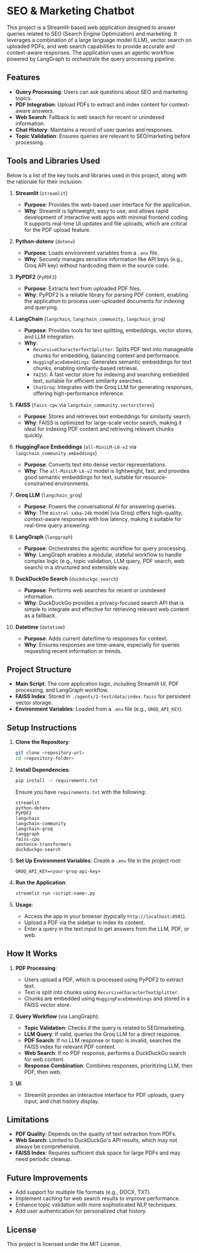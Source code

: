 # SEO & Marketing Chatbot

This project is a Streamlit-based web application designed to answer queries related to SEO (Search Engine Optimization) and marketing. It leverages a combination of a large language model (LLM), vector search on uploaded PDFs, and web search capabilities to provide accurate and context-aware responses. The application uses an agentic workflow powered by LangGraph to orchestrate the query processing pipeline.

## Features
- **Query Processing**: Users can ask questions about SEO and marketing topics.
- **PDF Integration**: Upload PDFs to extract and index content for context-aware answers.
- **Web Search**: Fallback to web search for recent or unindexed information.
- **Chat History**: Maintains a record of user queries and responses.
- **Topic Validation**: Ensures queries are relevant to SEO/marketing before processing.

## Tools and Libraries Used
Below is a list of the key tools and libraries used in this project, along with the rationale for their inclusion:

1. **Streamlit** (`streamlit`)
   - **Purpose**: Provides the web-based user interface for the application.
   - **Why**: Streamlit is lightweight, easy to use, and allows rapid development of interactive web apps with minimal frontend coding. It supports real-time UI updates and file uploads, which are critical for the PDF upload feature.

2. **Python-dotenv** (`dotenv`)
   - **Purpose**: Loads environment variables from a `.env` file.
   - **Why**: Securely manages sensitive information like API keys (e.g., Groq API key) without hardcoding them in the source code.

3. **PyPDF2** (`PyPDF2`)
   - **Purpose**: Extracts text from uploaded PDF files.
   - **Why**: PyPDF2 is a reliable library for parsing PDF content, enabling the application to process user-uploaded documents for indexing and querying.

4. **LangChain** (`langchain`, `langchain_community`, `langchain_groq`)
   - **Purpose**: Provides tools for text splitting, embeddings, vector stores, and LLM integration.
   - **Why**:
     - `RecursiveCharacterTextSplitter`: Splits PDF text into manageable chunks for embedding, balancing context and performance.
     - `HuggingFaceEmbeddings`: Generates semantic embeddings for text chunks, enabling similarity-based retrieval.
     - `FAISS`: A fast vector store for indexing and searching embedded text, suitable for efficient similarity searches.
     - `ChatGroq`: Integrates with the Groq LLM for generating responses, offering high-performance inference.

5. **FAISS** (`faiss-cpu` via `langchain_community.vectorstores`)
   - **Purpose**: Stores and retrieves text embeddings for similarity search.
   - **Why**: FAISS is optimized for large-scale vector search, making it ideal for indexing PDF content and retrieving relevant chunks quickly.

6. **HuggingFace Embeddings** (`all-MiniLM-L6-v2` via `langchain_community.embeddings`)
   - **Purpose**: Converts text into dense vector representations.
   - **Why**: The `all-MiniLM-L6-v2` model is lightweight, fast, and provides good semantic embeddings for text, suitable for resource-constrained environments.

7. **Groq LLM** (`langchain_groq`)
   - **Purpose**: Powers the conversational AI for answering queries.
   - **Why**: The `mistral-saba-24b` model (via Groq) offers high-quality, context-aware responses with low latency, making it suitable for real-time query answering.

8. **LangGraph** (`langgraph`)
   - **Purpose**: Orchestrates the agentic workflow for query processing.
   - **Why**: LangGraph enables a modular, stateful workflow to handle complex logic (e.g., topic validation, LLM query, PDF search, web search) in a structured and extensible way.

9. **DuckDuckGo Search** (`duckduckgo_search`)
   - **Purpose**: Performs web searches for recent or unindexed information.
   - **Why**: DuckDuckGo provides a privacy-focused search API that is simple to integrate and effective for retrieving relevant web content as a fallback.

10. **Datetime** (`datetime`)
    - **Purpose**: Adds current date/time to responses for context.
    - **Why**: Ensures responses are time-aware, especially for queries requesting recent information or trends.

## Project Structure
- **Main Script**: The core application logic, including Streamlit UI, PDF processing, and LangGraph workflow.
- **FAISS Index**: Stored in `./agents/2-test/data/index.faiss` for persistent vector storage.
- **Environment Variables**: Loaded from a `.env` file (e.g., `GROQ_API_KEY`).

## Setup Instructions
1. **Clone the Repository**:
   ```bash
   git clone <repository-url>
   cd <repository-folder>
   ```

2. **Install Dependencies**:
   ```bash
   pip install -r requirements.txt
   ```
   Ensure you have `requirements.txt` with the following:
   ```
   streamlit
   python-dotenv
   PyPDF2
   langchain
   langchain-community
   langchain-groq
   langgraph
   faiss-cpu
   sentence-transformers
   duckduckgo-search
   ```

3. **Set Up Environment Variables**:
   Create a `.env` file in the project root:
   ```
   GROQ_API_KEY=<your-groq-api-key>
   ```

4. **Run the Application**:
   ```bash
   streamlit run <script-name>.py
   ```

5. **Usage**:
   - Access the app in your browser (typically `http://localhost:8501`).
   - Upload a PDF via the sidebar to index its content.
   - Enter a query in the text input to get answers from the LLM, PDF, or web.

## How It Works
1. **PDF Processing**:
   - Users upload a PDF, which is processed using PyPDF2 to extract text.
   - Text is split into chunks using `RecursiveCharacterTextSplitter`.
   - Chunks are embedded using `HuggingFaceEmbeddings` and stored in a FAISS vector store.

2. **Query Workflow** (via LangGraph):
   - **Topic Validation**: Checks if the query is related to SEO/marketing.
   - **LLM Query**: If valid, queries the Groq LLM for a direct response.
   - **PDF Search**: If no LLM response or topic is invalid, searches the FAISS index for relevant PDF content.
   - **Web Search**: If no PDF response, performs a DuckDuckGo search for web content.
   - **Response Combination**: Combines responses, prioritizing LLM, then PDF, then web.

3. **UI**:
   - Streamlit provides an interactive interface for PDF uploads, query input, and chat history display.

## Limitations
- **PDF Quality**: Depends on the quality of text extraction from PDFs.
- **Web Search**: Limited to DuckDuckGo's API results, which may not always be comprehensive.
- **FAISS Index**: Requires sufficient disk space for large PDFs and may need periodic cleanup.

## Future Improvements
- Add support for multiple file formats (e.g., DOCX, TXT).
- Implement caching for web search results to improve performance.
- Enhance topic validation with more sophisticated NLP techniques.
- Add user authentication for personalized chat history.

## License
This project is licensed under the MIT License.